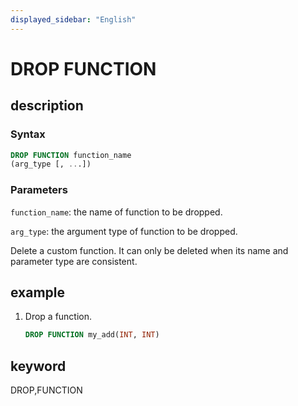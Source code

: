 ```yaml
---
displayed_sidebar: "English"
---
```


# DROP FUNCTION

## description

### Syntax

```sql
DROP FUNCTION function_name
(arg_type [, ...])
```

### Parameters

`function_name`: the name of function to be dropped.

`arg_type`: the argument type of function to be dropped.

Delete a custom function. It can only be deleted when its name and parameter type are consistent.

## example

1. Drop a function.

    ```sql
    DROP FUNCTION my_add(INT, INT)
    ```

## keyword

DROP,FUNCTION
